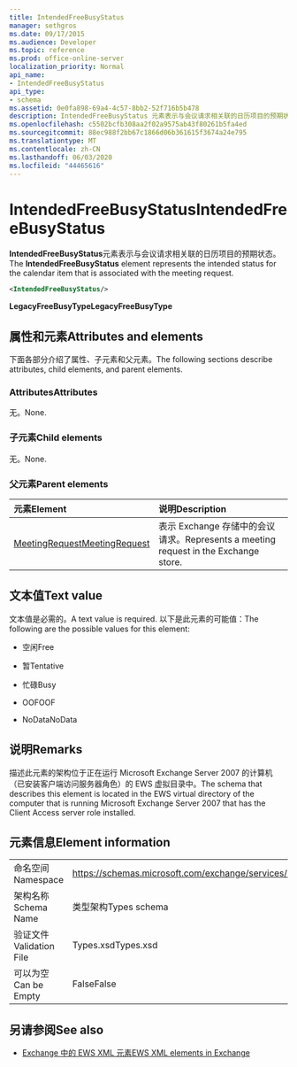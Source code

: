 ```yaml
---
title: IntendedFreeBusyStatus
manager: sethgros
ms.date: 09/17/2015
ms.audience: Developer
ms.topic: reference
ms.prod: office-online-server
localization_priority: Normal
api_name:
- IntendedFreeBusyStatus
api_type:
- schema
ms.assetid: 0e0fa898-69a4-4c57-8bb2-52f716b5b478
description: IntendedFreeBusyStatus 元素表示与会议请求相关联的日历项目的预期状态。
ms.openlocfilehash: c5502bcfb308aa2f02a9575ab43f80261b5fa4ed
ms.sourcegitcommit: 88ec988f2bb67c1866d06b361615f3674a24e795
ms.translationtype: MT
ms.contentlocale: zh-CN
ms.lasthandoff: 06/03/2020
ms.locfileid: "44465616"
---
```

# <a name="intendedfreebusystatus"></a><span data-ttu-id="58f03-103">IntendedFreeBusyStatus</span><span class="sxs-lookup"><span data-stu-id="58f03-103">IntendedFreeBusyStatus</span></span>

<span data-ttu-id="58f03-104">**IntendedFreeBusyStatus**元素表示与会议请求相关联的日历项目的预期状态。</span><span class="sxs-lookup"><span data-stu-id="58f03-104">The **IntendedFreeBusyStatus** element represents the intended status for the calendar item that is associated with the meeting request.</span></span> 
  
```xml
<IntendedFreeBusyStatus/>
```

 <span data-ttu-id="58f03-105">**LegacyFreeBusyType**</span><span class="sxs-lookup"><span data-stu-id="58f03-105">**LegacyFreeBusyType**</span></span>
## <a name="attributes-and-elements"></a><span data-ttu-id="58f03-106">属性和元素</span><span class="sxs-lookup"><span data-stu-id="58f03-106">Attributes and elements</span></span>

<span data-ttu-id="58f03-107">下面各部分介绍了属性、子元素和父元素。</span><span class="sxs-lookup"><span data-stu-id="58f03-107">The following sections describe attributes, child elements, and parent elements.</span></span>
  
### <a name="attributes"></a><span data-ttu-id="58f03-108">Attributes</span><span class="sxs-lookup"><span data-stu-id="58f03-108">Attributes</span></span>

<span data-ttu-id="58f03-109">无。</span><span class="sxs-lookup"><span data-stu-id="58f03-109">None.</span></span>
  
### <a name="child-elements"></a><span data-ttu-id="58f03-110">子元素</span><span class="sxs-lookup"><span data-stu-id="58f03-110">Child elements</span></span>

<span data-ttu-id="58f03-111">无。</span><span class="sxs-lookup"><span data-stu-id="58f03-111">None.</span></span>
  
### <a name="parent-elements"></a><span data-ttu-id="58f03-112">父元素</span><span class="sxs-lookup"><span data-stu-id="58f03-112">Parent elements</span></span>

|<span data-ttu-id="58f03-113">**元素**</span><span class="sxs-lookup"><span data-stu-id="58f03-113">**Element**</span></span>|<span data-ttu-id="58f03-114">**说明**</span><span class="sxs-lookup"><span data-stu-id="58f03-114">**Description**</span></span>|
|:-----|:-----|
|[<span data-ttu-id="58f03-115">MeetingRequest</span><span class="sxs-lookup"><span data-stu-id="58f03-115">MeetingRequest</span></span>](meetingrequest.md) <br/> |<span data-ttu-id="58f03-116">表示 Exchange 存储中的会议请求。</span><span class="sxs-lookup"><span data-stu-id="58f03-116">Represents a meeting request in the Exchange store.</span></span>  <br/> |
   
## <a name="text-value"></a><span data-ttu-id="58f03-117">文本值</span><span class="sxs-lookup"><span data-stu-id="58f03-117">Text value</span></span>

<span data-ttu-id="58f03-118">文本值是必需的。</span><span class="sxs-lookup"><span data-stu-id="58f03-118">A text value is required.</span></span> <span data-ttu-id="58f03-119">以下是此元素的可能值：</span><span class="sxs-lookup"><span data-stu-id="58f03-119">The following are the possible values for this element:</span></span>
  
- <span data-ttu-id="58f03-120">空闲</span><span class="sxs-lookup"><span data-stu-id="58f03-120">Free</span></span>
    
- <span data-ttu-id="58f03-121">暂</span><span class="sxs-lookup"><span data-stu-id="58f03-121">Tentative</span></span>
    
- <span data-ttu-id="58f03-122">忙碌</span><span class="sxs-lookup"><span data-stu-id="58f03-122">Busy</span></span>
    
- <span data-ttu-id="58f03-123">OOF</span><span class="sxs-lookup"><span data-stu-id="58f03-123">OOF</span></span>
    
- <span data-ttu-id="58f03-124">NoData</span><span class="sxs-lookup"><span data-stu-id="58f03-124">NoData</span></span>
    
## <a name="remarks"></a><span data-ttu-id="58f03-125">说明</span><span class="sxs-lookup"><span data-stu-id="58f03-125">Remarks</span></span>

<span data-ttu-id="58f03-126">描述此元素的架构位于正在运行 Microsoft Exchange Server 2007 的计算机（已安装客户端访问服务器角色）的 EWS 虚拟目录中。</span><span class="sxs-lookup"><span data-stu-id="58f03-126">The schema that describes this element is located in the EWS virtual directory of the computer that is running Microsoft Exchange Server 2007 that has the Client Access server role installed.</span></span>
  
## <a name="element-information"></a><span data-ttu-id="58f03-127">元素信息</span><span class="sxs-lookup"><span data-stu-id="58f03-127">Element information</span></span>

|||
|:-----|:-----|
|<span data-ttu-id="58f03-128">命名空间</span><span class="sxs-lookup"><span data-stu-id="58f03-128">Namespace</span></span>  <br/> |https://schemas.microsoft.com/exchange/services/2006/types  <br/> |
|<span data-ttu-id="58f03-129">架构名称</span><span class="sxs-lookup"><span data-stu-id="58f03-129">Schema Name</span></span>  <br/> |<span data-ttu-id="58f03-130">类型架构</span><span class="sxs-lookup"><span data-stu-id="58f03-130">Types schema</span></span>  <br/> |
|<span data-ttu-id="58f03-131">验证文件</span><span class="sxs-lookup"><span data-stu-id="58f03-131">Validation File</span></span>  <br/> |<span data-ttu-id="58f03-132">Types.xsd</span><span class="sxs-lookup"><span data-stu-id="58f03-132">Types.xsd</span></span>  <br/> |
|<span data-ttu-id="58f03-133">可以为空</span><span class="sxs-lookup"><span data-stu-id="58f03-133">Can be Empty</span></span>  <br/> |<span data-ttu-id="58f03-134">False</span><span class="sxs-lookup"><span data-stu-id="58f03-134">False</span></span>  <br/> |
   
## <a name="see-also"></a><span data-ttu-id="58f03-135">另请参阅</span><span class="sxs-lookup"><span data-stu-id="58f03-135">See also</span></span>



- [<span data-ttu-id="58f03-136">Exchange 中的 EWS XML 元素</span><span class="sxs-lookup"><span data-stu-id="58f03-136">EWS XML elements in Exchange</span></span>](ews-xml-elements-in-exchange.md)

